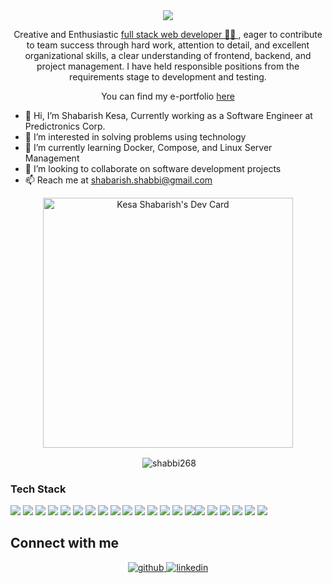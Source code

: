 <!-- <h1 align="center">Hi 👋, I'm Shabarish Kesa</h1> -->
<div align="center">
<img src="https://user-images.githubusercontent.com/42115530/92640221-9728ca00-f2fa-11ea-8994-c72b26e937de.gif" align="center"/>
</div>


<p align="center">Creative and Enthusiastic <a href="https://www.slideshare.net/shabarishshabbi/shabarish-kesa-resumenew">full stack web developer 👨‍💻 </a>, eager to contribute to team success through hard work, attention to detail, and
excellent organizational skills, a clear understanding of frontend, backend, and project management. I have held responsible positions from the requirements stage to development and testing.</p>

<p align="center">You can find my e-portfolio <a href="https://www.shabarishkesa.com/">here</a></p>

- 👋 Hi, I’m Shabarish Kesa, Currently working as a Software Engineer at Predictronics Corp.
- 👀 I’m interested in solving problems using technology
- 🌱 I’m currently learning Docker, Compose, and Linux Server Management
- 💞️ I’m looking to collaborate on software development projects
- 📫 Reach me at shabarish.shabbi@gmail.com


<!---
shabbi268/shabbi268 is a ✨ special ✨ repository because its `README.md` (this file) appears on your GitHub profile.
You can click the Preview link to take a look at your changes.
--->
<div float="left">
 
<p align="center">
 <a href="https://app.daily.dev/Shabarish"><img src="https://api.daily.dev/devcards/43b0e5887920437b801305f8093fdcc0.png?r=7ua" width="400" alt="Kesa   Shabarish's Dev Card"/></a>
</p>

<p align="center">&nbsp;<img align="center" src="https://github-readme-stats.vercel.app/api/?username=shabbi268&count_private=true&theme=tokyonight&showicons=true" alt="shabbi268" /></p>
 
 </div>

### Tech Stack
<!-- BLOG-POST-LIST:START -->
<!-- BLOG-POST-LIST:END -->

<p align="left"><img src="https://img.shields.io/badge/HTML-239120?style=for-the-badge&logo=html5&logoColor=white"/> <img src="https://img.shields.io/badge/CSS-239120?&style=for-the-badge&logo=css3&logoColor=white"/> <img src="https://img.shields.io/badge/JavaScript-F7DF1E?style=for-the-badge&logo=javascript&logoColor=black"/> <img src="https://img.shields.io/badge/Markdown-000000?style=for-the-badge&logo=markdown&logoColor=white"/> <img src="https://img.shields.io/badge/React-20232A?style=for-the-badge&logo=react&logoColor=61DAFB"/> <img src="https://img.shields.io/badge/React_Native-20232A?style=for-the-badge&logo=react&logoColor=61DAFB"/> <img src="https://img.shields.io/badge/Tailwind_CSS-38B2AC?style=for-the-badge&logo=tailwind-css&logoColor=white"/> <img src="https://img.shields.io/badge/Bootstrap-563D7C?style=for-the-badge&logo=bootstrap&logoColor=white"/> <img src="https://img.shields.io/badge/styled--components-DB7093?style=for-the-badge&logo=styled-components&logoColor=white"/> <img src="https://img.shields.io/badge/Material--UI-0081CB?style=for-the-badge&logo=material-ui&logoColor=white"/> <img src="https://img.shields.io/badge/React_Router-CA4245?style=for-the-badge&logo=react-router&logoColor=white"/> <img src="https://img.shields.io/badge/MySQL-00000F?style=for-the-badge&logo=mysql&logoColor=white"/> <img src="https://img.shields.io/badge/SQLite-07405E?style=for-the-badge&logo=sqlite&logoColor=white"/> <img src="https://img.shields.io/badge/Netlify-00C7B7?style=for-the-badge&logo=netlify&logoColor=white"/> <img src="https://img.shields.io/badge/Heroku-430098?style=for-the-badge&logo=heroku&logoColor=white"/><img src="https://img.shields.io/badge/MongoDB-38B2AC?style=for-the-badge&logo=mongodb&logoColor=white"/>
 <img src="https://img.shields.io/badge/Docker-239120?style=for-the-badge&logo=docker&logoColor=white"/>
 <img src="https://img.shields.io/badge/NodeJs-000000?style=for-the-badge&logo=nodejs&logoColor=white"/>
 <img src="https://img.shields.io/badge/GraphQL-20232A?style=for-the-badge&logo=graphql&logoColor=white"/>
 <img src="https://img.shields.io/badge/RESTfull-API-20232A?style=for-the-badge&logo=api&logoColor=white"/>
 <img src="https://img.shields.io/badge/AWS-38B2AC?style=for-the-badge&logo=aws&logoColor=white"/>
</p>

## Connect with me  
<div align="center">
<a href="https://github.com/shabbi268" target="_blank">
<img src=https://img.shields.io/badge/github-%2324292e.svg?&style=for-the-badge&logo=github&logoColor=white alt=github style="margin-bottom: 5px;" />
</a>
<a href="https://www.linkedin.com/in/shabarish-kesa/" target="_blank">
<img src=https://img.shields.io/badge/linkedin-%231E77B5.svg?&style=for-the-badge&logo=linkedin&logoColor=white alt=linkedin style="margin-bottom: 5px;" />
</a>
</div> 

